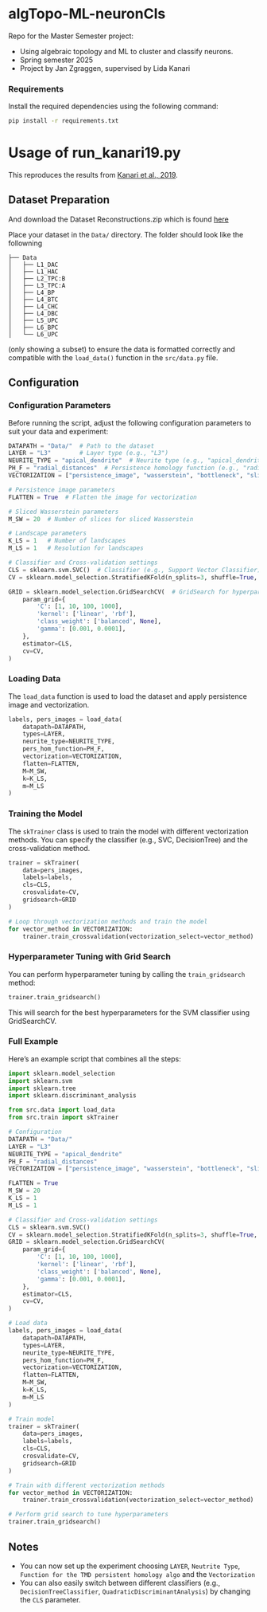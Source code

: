 # algTopo-ML-neuronCls

Repo for the Master Semester project: 
  - Using algebraic topology and ML to cluster and classify neurons. 
  - Spring semester 2025
  - Project by Jan Zgraggen, supervised by Lida Kanari 
  


### Requirements

Install the required dependencies using the following command:

```bash
pip install -r requirements.txt
```

# Usage of run_kanari19.py
This reproduces the results from [Kanari et al., 2019](https://academic.oup.com/cercor/article/29/4/1719/5304727).


## Dataset Preparation
And download the Dataset Reconstructions.zip which is found [here](https://zenodo.org/record/5909613#.YygtAmxBw5k)

Place your dataset in the `Data/` directory. The folder should look like the followning
```
├── Data
│   ├── L1_DAC
│   ├── L1_HAC
│   ├── L2_TPC:B
│   ├── L3_TPC:A
│   ├── L4_BP
│   ├── L4_BTC
│   ├── L4_CHC
│   ├── L4_DBC
│   ├── L5_UPC
│   ├── L6_BPC
│   └── L6_UPC
```
(only showing a subset)
to ensure the data is formatted correctly and compatible with the `load_data()` function in the `src/data.py` file.

## Configuration

### Configuration Parameters
Before running the script, adjust the following configuration parameters to suit your data and experiment:

```python
DATAPATH = "Data/"  # Path to the dataset
LAYER = "L3"        # Layer type (e.g., "L3")
NEURITE_TYPE = "apical_dendrite"  # Neurite type (e.g., "apical_dendrite")
PH_F = "radial_distances"  # Persistence homology function (e.g., "radial_distances")
VECTORIZATION = ["persistence_image", "wasserstein", "bottleneck", "sliced_wasserstein", "landscape"]  # List of vectorization methods

# Persistence image parameters
FLATTEN = True  # Flatten the image for vectorization

# Sliced Wasserstein parameters
M_SW = 20  # Number of slices for sliced Wasserstein

# Landscape parameters
K_LS = 1   # Number of landscapes
M_LS = 1   # Resolution for landscapes

# Classifier and Cross-validation settings
CLS = sklearn.svm.SVC()  # Classifier (e.g., Support Vector Classifier)
CV = sklearn.model_selection.StratifiedKFold(n_splits=3, shuffle=True, random_state=42)  # Cross-validation settings

GRID = sklearn.model_selection.GridSearchCV(  # GridSearch for hyperparameter tuning
    param_grid={
        'C': [1, 10, 100, 1000],
        'kernel': ['linear', 'rbf'],
        'class_weight': ['balanced', None],
        'gamma': [0.001, 0.0001],
    },
    estimator=CLS,
    cv=CV,
)
```

### Loading Data

The `load_data` function is used to load the dataset and apply persistence image and vectorization.

```python
labels, pers_images = load_data(
    datapath=DATAPATH,
    types=LAYER,
    neurite_type=NEURITE_TYPE,
    pers_hom_function=PH_F,
    vectorization=VECTORIZATION,
    flatten=FLATTEN,
    M=M_SW,
    k=K_LS,
    m=M_LS
)
```

### Training the Model

The `skTrainer` class is used to train the model with different vectorization methods. You can specify the classifier (e.g., SVC, DecisionTree) and the cross-validation method.

```python
trainer = skTrainer(
    data=pers_images,
    labels=labels,
    cls=CLS,
    crosvalidate=CV,
    gridsearch=GRID
)

# Loop through vectorization methods and train the model
for vector_method in VECTORIZATION:
    trainer.train_crossvalidation(vectorization_select=vector_method)
```

### Hyperparameter Tuning with Grid Search

You can perform hyperparameter tuning by calling the `train_gridsearch` method:

```python
trainer.train_gridsearch()
```

This will search for the best hyperparameters for the SVM classifier using GridSearchCV.

### Full Example

Here’s an example script that combines all the steps:

```python
import sklearn.model_selection
import sklearn.svm
import sklearn.tree
import sklearn.discriminant_analysis

from src.data import load_data
from src.train import skTrainer

# Configuration
DATAPATH = "Data/"
LAYER = "L3"
NEURITE_TYPE = "apical_dendrite"
PH_F = "radial_distances"
VECTORIZATION = ["persistence_image", "wasserstein", "bottleneck", "sliced_wasserstein", "landscape"]

FLATTEN = True
M_SW = 20
K_LS = 1
M_LS = 1

# Classifier and Cross-validation settings
CLS = sklearn.svm.SVC()
CV = sklearn.model_selection.StratifiedKFold(n_splits=3, shuffle=True, random_state=42)
GRID = sklearn.model_selection.GridSearchCV(
    param_grid={
        'C': [1, 10, 100, 1000],
        'kernel': ['linear', 'rbf'],
        'class_weight': ['balanced', None],
        'gamma': [0.001, 0.0001],
    },
    estimator=CLS,
    cv=CV,
)

# Load data
labels, pers_images = load_data(
    datapath=DATAPATH,
    types=LAYER,
    neurite_type=NEURITE_TYPE,
    pers_hom_function=PH_F,
    vectorization=VECTORIZATION,
    flatten=FLATTEN,
    M=M_SW,
    k=K_LS,
    m=M_LS
)

# Train model
trainer = skTrainer(
    data=pers_images,
    labels=labels,
    cls=CLS,
    crosvalidate=CV,
    gridsearch=GRID
)

# Train with different vectorization methods
for vector_method in VECTORIZATION:
    trainer.train_crossvalidation(vectorization_select=vector_method)

# Perform grid search to tune hyperparameters
trainer.train_gridsearch()
```

## Notes

- You can now set up the experiment choosing `LAYER`, `Neutrite Type`, `Function for the TMD persistent homology algo`
and the `Vectorization`
- You can also easily switch between different classifiers (e.g., `DecisionTreeClassifier`, `QuadraticDiscriminantAnalysis`) by changing the `CLS` parameter.
```
